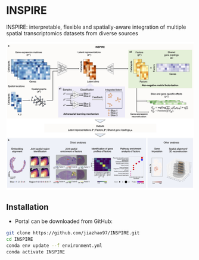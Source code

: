 # INSPIRE
INSPIRE: interpretable, flexible and spatially-aware integration of multiple spatial transcriptomics datasets from diverse sources

![INSPIRE\_pipeline](demo/overview.jpg)


## Installation
* Portal can be downloaded from GitHub:
```bash
git clone https://github.com/jiazhao97/INSPIRE.git
cd INSPIRE
conda env update --f environment.yml
conda activate INSPIRE
```
